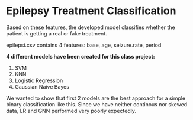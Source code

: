 # Epilepsy Treatment Classification

Based on these features, the developed model classifies whether the patient is getting a real or fake treatment.  
  
epilepsi.csv contains 4 features: base, age, seizure.rate, period  

**4 different models have been created for this class project:**  

1) SVM
2) KNN
3) Logistic Regression
4) Gaussian Naive Bayes

We wanted to show that first 2 models are the best approach for a simple binary classification like this. Since we have neither continous nor skewed data, LR and GNN performed very poorly expectedly.
